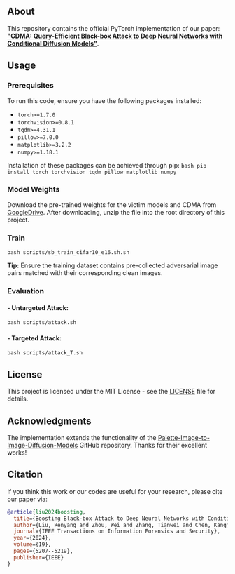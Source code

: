 ## About
This repository contains the official PyTorch implementation of our paper: [**"CDMA: Query-Efficient Black-box Attack to Deep Neural Networks with Conditional Diffusion Models"**](https://drive.google.com/file/d/13Xi-i2VPucNBkRB0DYF0fuFw3yaZLlPd/view?usp=sharing). 


## Usage

### Prerequisites
To run this code, ensure you have the following packages installed:

- `torch>=1.7.0`
- `torchvision>=0.8.1`
- `tqdm>=4.31.1`
- `pillow>=7.0.0`
- `matplotlib>=3.2.2`
- `numpy>=1.18.1`

Installation of these packages can be achieved through pip:
```bash pip install torch torchvision tqdm pillow matplotlib numpy```


### Model Weights

Download the pre-trained weights for the victim models and CDMA from [GoogleDrive](https://drive.google.com/file/d/1IsgrXW4LBrGwbZgzOuhK9BWA5NXB5SDc/view?usp=sharing). After downloading, unzip the file into the root directory of this project.


### Train
```bash scripts/sb_train_cifar10_e16.sh.sh``` 

**Tip:** Ensure the training dataset contains pre-collected adversarial image pairs matched with their corresponding clean images.


### Evaluation
#### - Untargeted Attack:
```bash scripts/attack.sh```

#### - Targeted Attack:
 ```bash scripts/attack_T.sh```

## License
This project is licensed under the MIT License - see the [LICENSE](LICENSE) file for details.


## Acknowledgments
The implementation extends the functionality of the [Palette-Image-to-Image-Diffusion-Models](https://github.com/Janspiry/Palette-Image-to-Image-Diffusion-Models) GitHub repository. Thanks for their excellent works!


## Citation

If you think this work or our codes are useful for your research, please cite our paper via:

```bibtex
@article{liu2024boosting,
  title={Boosting Black-box Attack to Deep Neural Networks with Conditional Diffusion Models},
  author={Liu, Renyang and Zhou, Wei and Zhang, Tianwei and Chen, Kangjie and Zhao, Jun and Lam, Kwok-Yan},
  journal={IEEE Transactions on Information Forensics and Security},
  year={2024},
  volume={19},
  pages={5207--5219},
  publisher={IEEE}
}
```